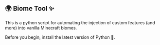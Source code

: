 ## 🌍 Biome Tool ✨
This is a python script for automating the injection of custom features (and more) into vanilla Minecraft biomes.

Before you begin, install the latest version of Python 🐍.
